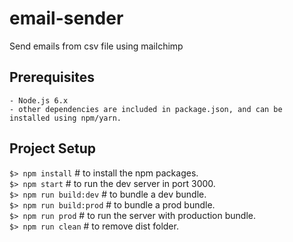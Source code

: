 # email-sender
Send emails from csv file using mailchimp

## Prerequisites
	- Node.js 6.x
	- other dependencies are included in package.json, and can be installed using npm/yarn.

## Project Setup
`$> npm install`  # to install the npm packages.<br />
`$> npm start` # to run the dev server in port 3000.<br />
`$> npm run build:dev`  # to bundle a dev bundle.<br />
`$> npm run build:prod`  # to bundle a prod bundle.<br />
`$> npm run prod`  # to run the server with production bundle.<br />
`$> npm run clean`  # to remove dist folder.<br />
